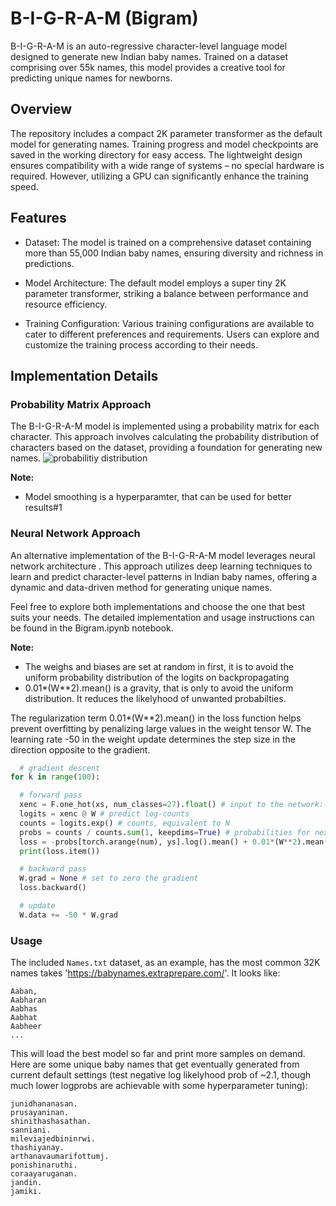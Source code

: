 # B-I-G-R-A-M (Bigram)

B-I-G-R-A-M is an auto-regressive character-level language model designed to generate new Indian baby names. Trained on a dataset comprising over 55k names, this model provides a creative tool for predicting unique names for newborns.

## Overview

The repository includes a compact 2K parameter transformer as the default model for generating names. Training progress and model checkpoints are saved in the working directory for easy access. The lightweight design ensures compatibility with a wide range of systems – no special hardware is required. However, utilizing a GPU can significantly enhance the training speed.

## Features

- Dataset: The model is trained on a comprehensive dataset containing more than 55,000 Indian baby names, ensuring diversity and richness in predictions.

- Model Architecture: The default model employs a super tiny 2K parameter transformer, striking a balance between performance and resource efficiency.

- Training Configuration: Various training configurations are available to cater to different preferences and requirements. Users can explore and customize the training process according to their needs.

## Implementation Details

### Probability Matrix Approach

The B-I-G-R-A-M model is implemented using a probability matrix for each character. This approach involves calculating the probability distribution of characters based on the dataset, providing a foundation for generating new names.
![probabilitiy distribution](/_extensions/probDist.png)
 
 **Note:** 
-  Model smoothing is a hyperparamter, that can be used for better results#1

### Neural Network Approach

An alternative implementation of the B-I-G-R-A-M model leverages neural network architecture . This approach utilizes deep learning techniques to learn and predict character-level patterns in Indian baby names, offering a dynamic and data-driven method for generating unique names.

Feel free to explore both implementations and choose the one that best suits your needs. The detailed implementation and usage instructions can be found in the Bigram.ipynb notebook.

 **Note:** 
-  The weighs and biases are set at random in first, it is to avoid the uniform probability distribution of the logits on backpropagating
-  0.01*(W**2).mean() is a gravity, that is only to avoid the uniform distribution. It reduces the likelyhood of unwanted probabilties.

The regularization term 0.01*(W**2).mean() in the loss function helps prevent overfitting by penalizing large values in the weight tensor W. The learning rate -50 in the weight update determines the step size in the direction opposite to the gradient.

```python
  # gradient descent
for k in range(100):

  # forward pass
  xenc = F.one_hot(xs, num_classes=27).float() # input to the network: one-hot encoding
  logits = xenc @ W # predict log-counts
  counts = logits.exp() # counts, equivalent to N
  probs = counts / counts.sum(1, keepdims=True) # probabilities for next character
  loss = -probs[torch.arange(num), ys].log().mean() + 0.01*(W**2).mean()
  print(loss.item())

  # backward pass
  W.grad = None # set to zero the gradient
  loss.backward()

  # update
  W.data += -50 * W.grad
```


### Usage

The included `Names.txt` dataset, as an example, has the most common 32K names takes 'https://babynames.extraprepare.com/'. It looks like:

```
Aaban,
Aabharan
Aabhas
Aabhat
Aabheer
...
```
This will load the best model so far and print more samples on demand. Here are some unique baby names that get eventually generated from current default settings (test negative log likelyhood prob of ~2.1, though much lower logprobs are achievable with some hyperparameter tuning):
```
junidhananasan.
prusayaninan.
shinithashasathan.
sanniani.
mileviajedbininrwi.
thashiyanay.
arthanavaumarifottumj.
ponishinaruthi.
coraayaruganan.
jandin.
jamiki.
```
